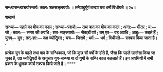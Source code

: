 **सन्ध्यासन्ध्यांशयोरन्तर्य: काल: शतसङ्लययो: ।** **तमेवाहुर्युगं तज्ज्ञा यत्र धर्मो विधीयते ॥ २०॥** 

**शब्दार्थ** 

**सन्ध्या—** **पहले का बीच का काल** **; सन्ध्या-अंशयो:—** **तथा बाद का बीच का काल** **; अन्त:—** **भीतर** **; य:—** **जो** **; काल:—** **समय** **की अवधि** **; शत-सङ्लययो:—** **सैकड़ों वर्ष** **; तम् एव—** **वह अवधि** **; आहु:—** **कहते हैं** **; युगम्—** **युग** **; तत्-ज्ञा:—** **दक्ष ज्योतिॢवद** **;** **यत्र—** **जिसमें** **; धर्म:—** **धर्म** **; विधीयते—** **सश्पन्न किया जाता है।** **.** 

**प्रत्येक युग के पहले तथा बाद के सन्धिकाल, जो कि कुछ सौ वर्षों के होते हैं, जैसा कि** **पहले उल्लेख किया जा चुका है, दक्ष ज्योतिॢवदों के अनुसार युग-सन्ध्या या दो युगों के सन्धि** **काल कहलाते हैं। इन अवधियों में सभी प्रकार के धाॢमक कार्य सश्पन्न किये जाते हैं।** **** 